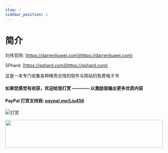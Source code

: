 ```yaml
---
slug: /
sidebar_position: 1
---
```


# 简介

刘伟官网: [https://darrenliuwei.com](https://darrenliuwei.com)

SPhard: [https://sphard.com](https://sphard.com)

这是一本专门收集各种稀奇古怪的软件与网站的免费电子书

#### 如果您感觉有收获，欢迎给我打赏 ———— 以激励我输出更多优质内容

#### PayPal 打赏支持我: [paypal.me/Liu456](https://paypal.me/Liu456)

![打赏](https://i.imgur.com/quzuqoX.png)

<a href="https://www.vultr.com/?ref=8948199-8H"><img src="https://www.vultr.com/media/banner_1.png" width="100%" height="90" /></a>

